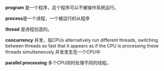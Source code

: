 **program** 是一个程序，这个程序可以不被操作系统运行。

**process**是一个进程，一个被运行的从程序

**thread** 是进程创造的。

**concurrency** 并发，指CPUs alternatively run different threads, switching between threads so fast that it appears as if the CPU 
is processing these threads simultaneously.并发发生在一个CPU中

**parallel processing** 多个CPU同时处理不同的线程。
